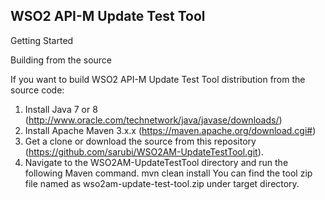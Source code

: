## WSO2 API-M Update Test Tool

Getting Started

Building from the source

If you want to build WSO2 API-M Update Test Tool distribution from the source code:

   1. Install Java 7 or 8 (http://www.oracle.com/technetwork/java/javase/downloads/)
   2. Install Apache Maven 3.x.x (https://maven.apache.org/download.cgi#)
   3. Get a clone or download the source from this repository (https://github.com/sarubi/WSO2AM-UpdateTestTool.git).
   4. Navigate to the WSO2AM-UpdateTestTool directory and run the following Maven command.
      mvn clean install
You can find the tool zip file named as wso2am-update-test-tool.zip under target directory.
